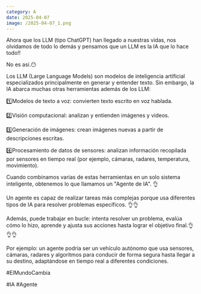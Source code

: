 ```yaml
--- 
category: A 
date: 2025-04-07 
image: /2025-04-07_1.png 
--- 
```


Ahora que los LLM (tipo ChatGPT) han llegado a nuestras vidas, nos olvidamos de todo lo demás y pensamos que un LLM es la IA que lo hace todo‼️

No es así.😶

Los LLM (Large Language Models) son modelos de inteligencia artificial especializados principalmente en generar y entender texto. Sin embargo, la IA abarca muchas otras herramientas además de los LLM:

1️⃣Modelos de texto a voz: convierten texto escrito en voz hablada.

2️⃣Visión computacional: analizan y entienden imágenes y videos.

3️⃣Generación de imágenes: crean imágenes nuevas a partir de descripciones escritas.

4️⃣Procesamiento de datos de sensores: analizan información recopilada por sensores en tiempo real (por ejemplo, cámaras, radares, temperatura, movimiento).

Cuando combinamos varias de estas herramientas en un solo sistema inteligente, obtenemos lo que llamamos un "Agente de IA". 👌

Un agente es capaz de realizar tareas más complejas porque usa diferentes tipos de IA para resolver problemas específicos. 👌👌

Además, puede trabajar en bucle: intenta resolver un problema, evalúa cómo lo hizo, aprende y ajusta sus acciones hasta lograr el objetivo final.👌👌👌

Por ejemplo: un agente podría ser un vehículo autónomo que usa sensores, cámaras, radares y algoritmos para conducir de forma segura hasta llegar a su destino, adaptándose en tiempo real a diferentes condiciones.

#ElMundoCambia

#IA #Agente
